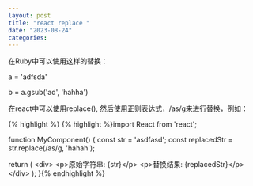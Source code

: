 ```yaml
---
layout: post
title: "react replace "
date: "2023-08-24"
categories: 
---
```

<p>在Ruby中可以使用这样的替换：</p>

<p>a = &#39;adfsda&#39;</p>

<p>b = a.gsub(&#39;ad&#39;, &#39;hahha&#39;)</p>

<p>在react中可以使用replace(), 然后使用正则表达式，/as/g来进行替换，例如：</p>

{% highlight %}
{% highlight %}import React from &#39;react&#39;;

function MyComponent() {
  const str = &#39;asdfasd&#39;;
  const replacedStr = str.replace(/as/g, &#39;hahah&#39;);

  return (
    &lt;div&gt;
      &lt;p&gt;原始字符串: {str}&lt;/p&gt;
      &lt;p&gt;替换结果: {replacedStr}&lt;/p&gt;
    &lt;/div&gt;
  );
}{% endhighlight %}

